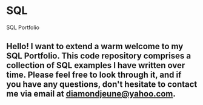 # SQL
SQL Portfolio
## Hello! I want to extend a warm welcome to my SQL Portfolio. This code repository comprises a collection of SQL examples I have written over time. Please feel free to look through it, and if you have any questions, don't hesitate to contact me via email at diamondjeune@yahoo.com.
